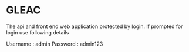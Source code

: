 # GLEAC

The api and front end web application protected by login. If prompted for login use following details

Username : admin
Password : admin123
